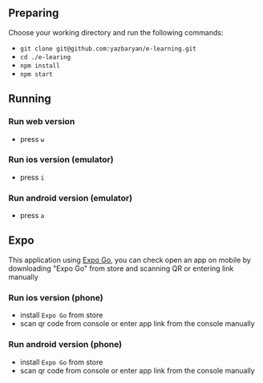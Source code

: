 ## Preparing

Choose your working directory and run the following commands:

* `git clone git@github.com:yazbaryan/e-learning.git`
* `cd ./e-learing`
* `npm install`
* `npm start`

## Running

### Run web version
* press `w`

### Run ios version (emulator)
* press `i`

### Run android version (emulator)
* press `a`

## Expo
This application using [Expo Go](https://expo.dev/go), you can check open an app on mobile by downloading "Expo Go" from store and scanning QR or entering link manually

### Run ios version (phone)
* install `Expo Go` from store
* scan qr code from console or enter app link from the console manually

### Run android version (phone)
* install `Expo Go` from store
* scan qr code from console or enter app link from the console manually
